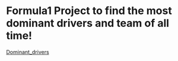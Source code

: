 # Formula1 Project to find the most dominant drivers and team of all time!

[Dominant_drivers](https://user-images.githubusercontent.com/32430610/155885959-09296bd4-7c58-4795-b585-b08be65a7054.JPG)
